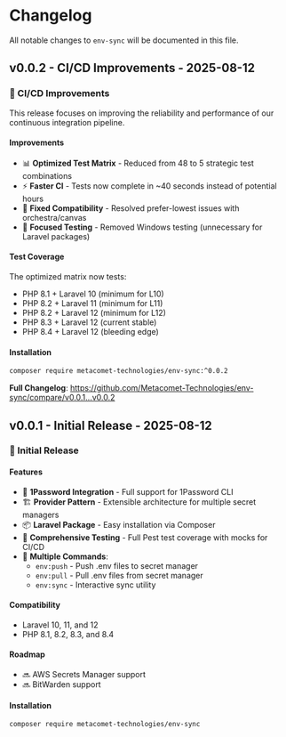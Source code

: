 # Changelog

All notable changes to `env-sync` will be documented in this file.

## v0.0.2 - CI/CD Improvements - 2025-08-12

### 🚀 CI/CD Improvements

This release focuses on improving the reliability and performance of our continuous integration pipeline.

#### Improvements

- 📊 **Optimized Test Matrix** - Reduced from 48 to 5 strategic test combinations
- ⚡ **Faster CI** - Tests now complete in ~40 seconds instead of potential hours
- 🔧 **Fixed Compatibility** - Resolved prefer-lowest issues with orchestra/canvas
- 🎯 **Focused Testing** - Removed Windows testing (unnecessary for Laravel packages)

#### Test Coverage

The optimized matrix now tests:

- PHP 8.1 + Laravel 10 (minimum for L10)
- PHP 8.2 + Laravel 11 (minimum for L11)
- PHP 8.2 + Laravel 12 (minimum for L12)
- PHP 8.3 + Laravel 12 (current stable)
- PHP 8.4 + Laravel 12 (bleeding edge)

#### Installation

```bash
composer require metacomet-technologies/env-sync:^0.0.2

```
**Full Changelog**: https://github.com/Metacomet-Technologies/env-sync/compare/v0.0.1...v0.0.2

## v0.0.1 - Initial Release - 2025-08-12

### 🎉 Initial Release

#### Features

- 🔐 **1Password Integration** - Full support for 1Password CLI
- 🏗️ **Provider Pattern** - Extensible architecture for multiple secret managers
- 📦 **Laravel Package** - Easy installation via Composer
- 🧪 **Comprehensive Testing** - Full Pest test coverage with mocks for CI/CD
- 🔄 **Multiple Commands**:
  - `env:push` - Push .env files to secret manager
  - `env:pull` - Pull .env files from secret manager
  - `env:sync` - Interactive sync utility
  

#### Compatibility

- Laravel 10, 11, and 12
- PHP 8.1, 8.2, 8.3, and 8.4

#### Roadmap

- 🔜 AWS Secrets Manager support
- 🔜 BitWarden support

#### Installation

```bash
composer require metacomet-technologies/env-sync


```